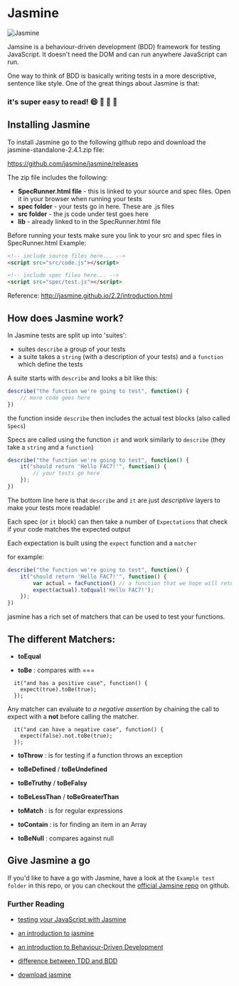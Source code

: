 # Jasmine

![Jasmine](https://upload.wikimedia.org/wikipedia/en/2/22/Logo_jasmine.svg)

Jamsine is a behaviour-driven development (BDD) framework for testing JavaScript. It doesn't need the DOM and can run anywhere JavaScript can run.

One way to think of BDD is basically writing tests in a more descriptive, sentence like style. One of the great things about Jasmine is that:

### it's super easy to read! :smile: :confetti_ball: :tada: :book:

## Installing Jasmine

To install Jasmine go to the following github repo and download the jasmine-standalone-2.4.1.zip file:

https://github.com/jasmine/jasmine/releases

The zip file includes the following:

+ **SpecRunner.html file** - this is linked to your source and spec files. Open it in your browser when running your tests
+ **spec folder** - your tests go in here. These are .js files
+ **src folder** - the js code under test goes here
+ **lib** - already linked to in the SpecRunner.html file


Before running your tests make sure you link to your src and spec files in SpecRunner.html
Example:
```html
<!-- include source files here... -->
<script src="src/code.js"></script>

<!-- include spec files here... -->
<script src="spec/test.js"></script>
```

Reference: http://jasmine.github.io/2.2/introduction.html

## How does Jasmine work?

In Jasmine tests are split up into 'suites':

+ suites `describe` a group of your tests
+ a suite takes a `string` (with a description of your tests) and a `function` which define the tests

A suite starts with `describe` and looks a bit like this:

```javascript
describe("the function we're going to test", function() {
    // more code goes here
})
```

the function inside `describe` then includes the actual test blocks (also called `Specs`)

Specs are called using the function `it` and work similarly to `describe` (they take a `string` and a `function`)

```javascript
describe("the function we're going to test", function() {
    it("should return 'Hello FAC7!'", function() {
        // your tests go here
    });
})
```

The bottom line here is that `describe` and `it` are just *descriptive* layers to make your tests more readable!

Each spec (or `it` block) can then take a number of `Expectations` that check if your code matches the expected output

Each expectation is built using the `expect` function and a `matcher`

for example:

```javascript
describe("the function we're going to test", function() {
    it("should return 'Hello FAC7!'", function() {
        var actual = facFunction() // a function that we hope will return 'Hello FAC7!'
        expect(actual).toEqual('Hello FAC7!');
    });
})
```

jasmine has a rich set of matchers that can be used to test your functions.

## The different Matchers:

- **toEqual**

- **toBe** : compares with ===

```
  it("and has a positive case", function() {
    expect(true).toBe(true);
  });
```
Any matcher can evaluate to *a negative assertion* by chaining the call to expect with a **not** before calling the matcher.
```
  it("and can have a negative case", function() {
    expect(false).not.toBe(true);
  });
```
- **toThrow** : is for testing if a function throws an exception

- **toBeDefined** / **toBeUndefined**

- **toBeTruthy** / **toBeFalsy**

- **toBeLessThan** / **toBeGreaterThan**

- **toMatch** : is for regular expressions

- **toContain** : is for finding an item in an Array

- **toBeNull** : compares against null


## Give Jasmine a go

If you'd like to have a go with Jasmine, have a look at the `Example test folder` in this repo, or you can checkout the [official Jamsine repo](https://github.com/jasmine/jasmine/releases) on github.


### Further Reading

+ [testing your JavaScript with Jasmine](http://code.tutsplus.com/tutorials/testing-your-javascript-with-jasmine--net-21229)

+ [an introduction to jasmine](http://jasmine.github.io/2.4/introduction.html)

+ [an introduction to Behaviour-Driven Development](http://dannorth.net/introducing-bdd/)

+ [difference between TDD and BDD](http://joshldavis.com/2013/05/27/difference-between-tdd-and-bdd/)

+ [download jasmine](https://github.com/jasmine/jasmine/releases)
